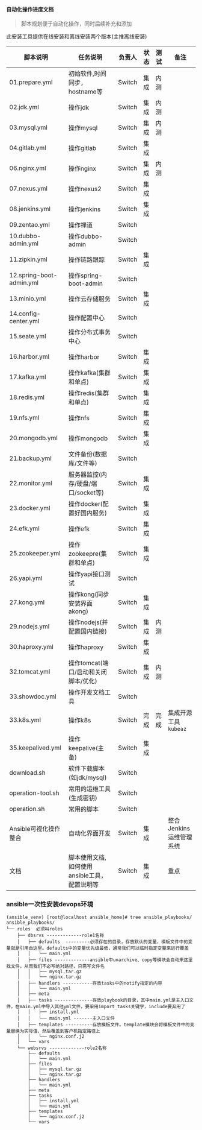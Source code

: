 #### 自动化操作进度文档
> 脚本规划便于自动化操作，同时后续补充和添加

此安装工具提供在线安装和离线安装两个版本(主推离线安装)

| 脚本说明                 | 任务说明                                     | 负责人 | 状态 | 测试 | 备注                    |
|--------------------------|----------------------------------------------|--------|------|------|-------------------------|
| 01.prepare.yml           | 初始软件,时间同步，hostname等                | Switch | 集成 | 内测 |                         |
| 02.jdk.yml               | 操作jdk                                      | Switch | 集成 | 内测 |                         |
| 03.mysql.yml             | 操作mysql                                    | Switch | 集成 | 内测 |                         |
| 04.gitlab.yml            | 操作gitlab                                   | Switch | 集成 |      |                         |
| 06.nginx.yml             | 操作nginx                                    | Switch | 集成 | 内测 |                         |
| 07.nexus.yml             | 操作nexus2                                   | Switch | 集成 |      |                         |
| 08.jenkins.yml           | 操作jenkins                                  | Switch | 集成 |      |                         |
| 09.zentao.yml            | 操作禅道                                     | Switch |      |      |                         |
| 10.dubbo-admin.yml       | 操作dubbo-admin                              | Switch |      |      |                         |
| 11.zipkin.yml            | 操作链路跟踪                                 | Switch | 集成 |      |                         |
| 12.spring-boot-admin.yml | 操作spring-boot-admin                        | Switch |      |      |                         |
| 13.minio.yml             | 操作云存储服务                               | Switch | 集成 |      |                         |
| 14.config-center.yml     | 操作配置中心                                 | Switch |      |      |                         |
| 15.seate.yml             | 操作分布式事务中心                           | Switch |      |      |                         |
| 16.harbor.yml            | 操作harbor                                   | Switch | 集成 |      |                         |
| 17.kafka.yml             | 操作kafka(集群和单点)                        | Switch | 集成 |      |                         |
| 18.redis.yml             | 操作redis(集群和单点)                        | Switch | 集成 |      |                         |
| 19.nfs.yml               | 操作nfs                                      | Switch | 集成 |      |                         |
| 20.mongodb.yml           | 操作mongodb                                  | Switch | 集成 |      |                         |
| 21.backup.yml            | 文件备份(数据库/文件等)                      | Switch |      |      |                         |
| 22.monitor.yml           | 服务器监控(内存/硬盘/端口/socket等)          | Switch | 集成 |      |                         |
| 23.docker.yml            | 操作docker(配置好国内服务)                   | Switch | 集成 |      |                         |
| 24.efk.yml               | 操作efk                                      | Switch | 集成 |      |                         |
| 25.zookeeper.yml         | 操作zookeepre(集群和单点)                    | Switch | 集成 |      |                         |
| 26.yapi.yml              | 操作yapi接口测试                             | Switch |      |      |                         |
| 27.kong.yml              | 操作kong(同步安装界面akong)                  | Switch | 集成 |      |                         |
| 29.nodejs.yml            | 操作nodejs(并配置国内链接)                   | Switch | 集成 | 内测 |                         |
| 30.haproxy.yml           | 操作haproxy                                  | Switch | 集成 |      |                         |
| 32.tomcat.yml            | 操作tomcat(端口/启动和关闭脚本/优化)         | Switch | 集成 | 内测 |                         |
| 33.showdoc.yml           | 操作开发文档工具                             | Switch |      |      |                         |
| 33.k8s.yml               | 操作k8s                                      | Switch | 完成 | 完成 | 集成开源工具`kubeaz`    |
| 35.keepalived.yml        | 操作keepalive(主备)                          | Switch | 集成 |      |                         |
| download.sh              | 软件下载脚本(如jdk/mysql)                    | Switch |      |      |                         |
| operation-tool.sh        | 常用的运维工具(生成密钥)                     | Switch |      |      |                         |
| operation.sh             | 常用的脚本                                   | Switch |      |      |                         |
| Ansible可视化操作整合    | 自动化界面开发                               | Switch | 集成 |      | 整合Jenkins运维管理系统 |
| 文档                     | 脚本使用文档,如何使用ansible工具，配置说明等 | Switch | 集成 |      | 重点                    |

### ansible一次性安装devops环境

```shell
(ansible_venv) [root@localhost ansible_home]# tree ansible_playbooks/
ansible_playbooks/
└── roles  必须叫roles
    ├── dbsrvs -------------role1名称
    │   ├── defaults  ---------必须存在的目录，存放默认的变量，模板文件中的变量就是引用自这里。defaults中的变量优先级最低，通常我们可以临时指定变量来进行覆盖
    │   │   └── main.yml
    │   ├── files -------------ansible中unarchive、copy等模块会自动来这里找文件，从而我们不必写绝对路径，只需写文件名
    │   │   ├── mysql.tar.gz
    │   │   └── nginx.tar.gz
    │   ├── handlers -----------存放tasks中的notify指定的内容
    │   │   └── main.yml
    │   ├── meta
    │   ├── tasks --------------存放playbook的目录，其中main.yml是主入口文件，在main.yml中导入其他yml文件，要采用import_tasks关键字，include要弃用了
    │   │   ├── install.yml
    │   │   └── main.yml -------主入口文件
    │   ├── templates ----------存放模板文件。template模块会将模板文件中的变量替换为实际值，然后覆盖到客户机指定路径上
    │   │   └── nginx.conf.j2
    │   └── vars
    └── websrvs -------------role2名称
        ├── defaults
        │   └── main.yml
        ├── files
        │   ├── mysql.tar.gz
        │   └── nginx.tar.gz
        ├── handlers
        │   └── main.yml
        ├── meta
        ├── tasks
        │   ├── install.yml
        │   └── main.yml
        ├── templates
        │   └── nginx.conf.j2
        └── vars
```

